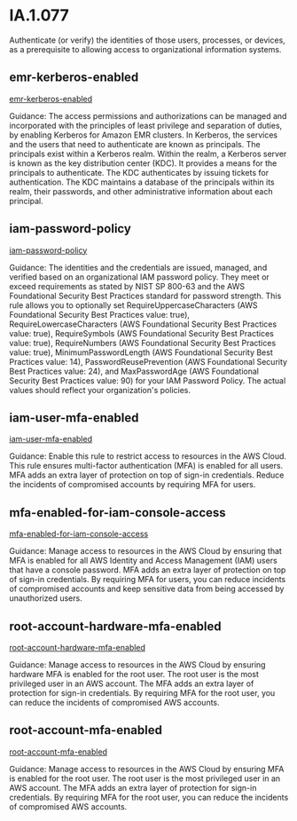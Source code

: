 # IA.1.077
Authenticate (or verify) the identities of those users, processes, or devices, as a prerequisite to allowing access to organizational information systems.

##  emr-kerberos-enabled
[emr-kerberos-enabled](https://docs.aws.amazon.com/config/latest/developerguide/emr-kerberos-enabled.html)

Guidance:
The access permissions and authorizations can be managed and incorporated with the principles of least privilege and separation of duties, by enabling Kerberos for Amazon EMR clusters. In Kerberos, the services and the users that need to authenticate are known as principals. The principals exist within a Kerberos realm. Within the realm, a Kerberos server is known as the key distribution center (KDC). It provides a means for the principals to authenticate. The KDC authenticates by issuing tickets for authentication. The KDC maintains a database of the principals within its realm, their passwords, and other administrative information about each principal.

##  iam-password-policy
[iam-password-policy](https://docs.aws.amazon.com/config/latest/developerguide/iam-password-policy.html)

Guidance:
The identities and the credentials are issued, managed, and verified based on an organizational IAM password policy. They meet or exceed requirements as stated by NIST SP 800-63 and the AWS Foundational Security Best Practices standard for password strength. This rule allows you to optionally set RequireUppercaseCharacters (AWS Foundational Security Best Practices value: true), RequireLowercaseCharacters (AWS Foundational Security Best Practices value: true), RequireSymbols (AWS Foundational Security Best Practices value: true), RequireNumbers (AWS Foundational Security Best Practices value: true), MinimumPasswordLength (AWS Foundational Security Best Practices value: 14), PasswordReusePrevention (AWS Foundational Security Best Practices value: 24), and MaxPasswordAge (AWS Foundational Security Best Practices value: 90) for your IAM Password Policy. The actual values should reflect your organization's policies.

##  iam-user-mfa-enabled
[iam-user-mfa-enabled](https://docs.aws.amazon.com/config/latest/developerguide/iam-user-mfa-enabled.html)

Guidance:
Enable this rule to restrict access to resources in the AWS Cloud. This rule ensures multi-factor authentication (MFA) is enabled for all users. MFA adds an extra layer of protection on top of sign-in credentials. Reduce the incidents of compromised accounts by requiring MFA for users.

##  mfa-enabled-for-iam-console-access
[mfa-enabled-for-iam-console-access](https://docs.aws.amazon.com/config/latest/developerguide/mfa-enabled-for-iam-console-access.html)

Guidance:
Manage access to resources in the AWS Cloud by ensuring that MFA is enabled for all AWS Identity and Access Management (IAM) users that have a console password. MFA adds an extra layer of protection on top of sign-in credentials. By requiring MFA for users, you can reduce incidents of compromised accounts and keep sensitive data from being accessed by unauthorized users.

##  root-account-hardware-mfa-enabled
[root-account-hardware-mfa-enabled](https://docs.aws.amazon.com/config/latest/developerguide/root-account-hardware-mfa-enabled.html)

Guidance:
Manage access to resources in the AWS Cloud by ensuring hardware MFA is enabled for the root user. The root user is the most privileged user in an AWS account. The MFA adds an extra layer of protection for sign-in credentials. By requiring MFA for the root user, you can reduce the incidents of compromised AWS accounts.

##  root-account-mfa-enabled
[root-account-mfa-enabled](https://docs.aws.amazon.com/config/latest/developerguide/root-account-mfa-enabled.html)

Guidance:
Manage access to resources in the AWS Cloud by ensuring MFA is enabled for the root user. The root user is the most privileged user in an AWS account. The MFA adds an extra layer of protection for sign-in credentials. By requiring MFA for the root user, you can reduce the incidents of compromised AWS accounts.
